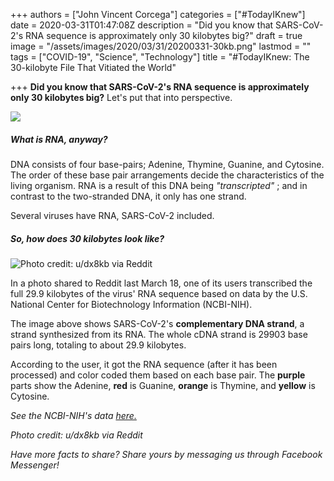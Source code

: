 +++
authors = ["John Vincent Corcega"]
categories = ["#TodayIKnew"]
date = 2020-03-31T01:47:08Z
description = "Did you know that SARS-CoV-2's RNA sequence is approximately only 30 kilobytes big?"
draft = true
image = "/assets/images/2020/03/31/20200331-30kb.png"
lastmod = ""
tags = ["COVID-19", "Science", "Technology"]
title = "#TodayIKnew: The 30-kilobyte File That Vitiated the World"

+++
**Did you know that SARS-CoV-2's RNA sequence is approximately only 30 kilobytes big?** Let's put that into perspective.

![](/assets/images/2020/03/31/graphic-20200331-30kb.png)

##### What is RNA, anyway? 

DNA consists of four base-pairs; Adenine, Thymine, Guanine, and Cytosine. The order of these base pair arrangements decide the characteristics of the living organism. RNA is a result of this DNA being _"transcripted"_ ; and in contrast to the two-stranded DNA, it only has one strand.

Several viruses have RNA, SARS-CoV-2 included.

##### So, how does 30 kilobytes look like?

![](/assets/images/2020/03/31/c3bcedd.png "Photo credit: u/dx8kb via Reddit")

In a photo shared to Reddit last March 18, one of its users transcribed the full 29.9 kilobytes of the virus' RNA sequence based on data by the U.S. National Center for Biotechnology Information (NCBI-NIH).

The image above shows SARS-CoV-2's **complementary DNA strand**, a strand synthesized from its RNA. The whole cDNA strand is 29903 base pairs long, totaling to about 29.9 kilobytes.

According to the user, it got the RNA sequence (after it has been processed) and color coded them based on each base pair. The **purple** parts show the Adenine, **red** is Guanine, **orange** is Thymine, and **yellow** is Cytosine.

_See the NCBI-NIH's data_ [_here._](https://www.ncbi.nlm.nih.gov/nuccore/MN908947.3 "here.")

_Photo credit: u/dx8kb via Reddit_

_Have more facts to share? Share yours by messaging us through Facebook Messenger!_